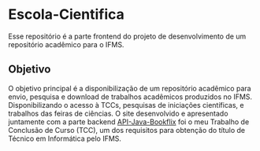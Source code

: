 # Escola-Cientifica

Esse repositório é a parte frontend do projeto de desenvolvimento de um repositório acadêmico para o IFMS. 

## Objetivo

O objetivo principal é a disponibilização de um repositório acadêmico para envio, pesquisa e download de trabalhos acadêmicos produzidos no IFMS. Disponibilizando o acesso à TCCs, pesquisas de iniciações científicas, e trabalhos das feiras de ciências. O site desenvolvido e apresentado juntamente com a parte backend [API-Java-Bookflix](https://github.com/matheus-pacifico/API-Java-Bookflix) foi o meu Trabalho de Conclusão de Curso (TCC), um dos requisitos para obtenção do título de Técnico em Informática pelo IFMS.